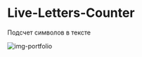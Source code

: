 # Live-Letters-Counter

 Подсчет символов в тексте

![img-portfolio](https://user-images.githubusercontent.com/56477695/115142451-78d23c00-a04a-11eb-9e18-ce01fc3c2d0a.png)
